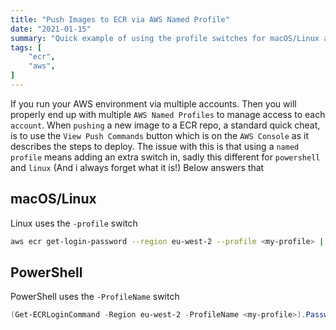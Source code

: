 ```yaml
---
title: "Push Images to ECR via AWS Named Profile"
date: "2021-01-15"
summary: "Quick example of using the profile switches for macOS/Linux and Windows"
tags: [
    "ecr",
    "aws",
]
---
```


If you run your AWS environment via multiple accounts. Then you will properly end up with multiple `AWS Named Profiles` to manage access to each `account`. When `pushing` a new image to a ECR repo, a standard quick cheat, is to use the `View Push Commands` button which is on the `AWS Console` as it describes the steps to deploy. The issue with this is that using a `named profile` means adding an extra switch in, sadly this different for `powershell` and `linux` (And i always forget what it is!) Below answers that

## macOS/Linux

Linux uses the `-profile` switch

``` bash
aws ecr get-login-password --region eu-west-2 --profile <my-profile> | docker login --username AWS --password-stdin xxx.dkr.ecr.eu-west-2.amazonaws.com
```

## PowerShell

PowerShell uses the `-ProfileName` switch

``` powershell
(Get-ECRLoginCommand -Region eu-west-2 -ProfileName <my-profile>).Password |docker login --username AWS --password-stdin xxx.dkr.ecr.eu-west-2.amazonaws.com
```